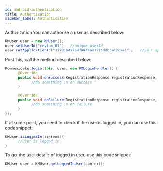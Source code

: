 ```yaml
---
id: android-authentication
title: Authentication
sidebar_label: Authentication
---
```


Authorization
You can authorize a user as described below:
```java
KMUser user = new KMUser();
user.setUserId("reytum_01");  //unique userId
user.setApplicationId("22823b4a764f9944ad7913ddb3e43cae1");   //your application key
```
Post this, call the method described below:
```java
Kommunicate.login(this, user, new KMLoginHandler() {
      @Override
      public void onSuccess(RegistrationResponse registrationResponse, Context context) {
            //do something in on success
      }

      @Override
      public void onFailure(RegistrationResponse registrationResponse, Exception exception) {
            //do something in on failure
      }
});
```
If at some point, you need to check if the user is logged in, you can use this code snippet:
```java
KMUser.isLoggedIn(context){
      //user is logged in  
}
```
To get the user details of logged in user, use this code snippet:
```java
KMUser user = KMUser.getLoggedInUser(context);
```